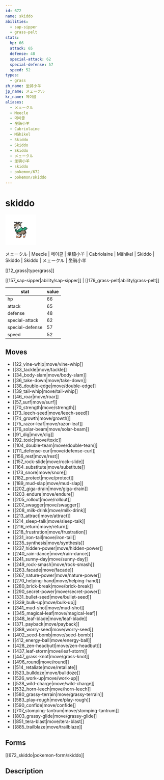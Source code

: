 ```yaml
---
id: 672
name: skiddo
abilities:
  - sap-sipper
  - grass-pelt
stats:
  hp: 66
  attack: 65
  defense: 48
  special-attack: 62
  special-defense: 57
  speed: 52
types:
  - grass
zh_name: 坐骑小羊
jp_name: メェークル
kr_name: 메이클
aliases:
  - メェークル
  - Meecle
  - 메이클
  - 坐騎小羊
  - Cabriolaine
  - Mähikel
  - Skiddo
  - Skiddo
  - Skiddo
  - メェークル
  - 坐骑小羊
  - skiddo
  - pokemon/672
  - pokemon/skiddo
---
```

# skiddo

![](https://raw.githubusercontent.com/PokeAPI/sprites/master/sprites/pokemon/672.png)

メェークル | Meecle | 메이클 | 坐騎小羊 | Cabriolaine | Mähikel | Skiddo | Skiddo | Skiddo | メェークル | 坐骑小羊

[[12_grass|type/grass]]

[[157_sap-sipper|ability/sap-sipper]] | [[179_grass-pelt|ability/grass-pelt]]

|stat|value|
|---|---|
|hp|66|
|attack|65|
|defense|48|
|special-attack|62|
|special-defense|57|
|speed|52|


## Moves

- [[22_vine-whip|move/vine-whip]]
- [[33_tackle|move/tackle]]
- [[34_body-slam|move/body-slam]]
- [[36_take-down|move/take-down]]
- [[38_double-edge|move/double-edge]]
- [[39_tail-whip|move/tail-whip]]
- [[46_roar|move/roar]]
- [[57_surf|move/surf]]
- [[70_strength|move/strength]]
- [[73_leech-seed|move/leech-seed]]
- [[74_growth|move/growth]]
- [[75_razor-leaf|move/razor-leaf]]
- [[76_solar-beam|move/solar-beam]]
- [[91_dig|move/dig]]
- [[92_toxic|move/toxic]]
- [[104_double-team|move/double-team]]
- [[111_defense-curl|move/defense-curl]]
- [[156_rest|move/rest]]
- [[157_rock-slide|move/rock-slide]]
- [[164_substitute|move/substitute]]
- [[173_snore|move/snore]]
- [[182_protect|move/protect]]
- [[189_mud-slap|move/mud-slap]]
- [[202_giga-drain|move/giga-drain]]
- [[203_endure|move/endure]]
- [[205_rollout|move/rollout]]
- [[207_swagger|move/swagger]]
- [[208_milk-drink|move/milk-drink]]
- [[213_attract|move/attract]]
- [[214_sleep-talk|move/sleep-talk]]
- [[216_return|move/return]]
- [[218_frustration|move/frustration]]
- [[231_iron-tail|move/iron-tail]]
- [[235_synthesis|move/synthesis]]
- [[237_hidden-power|move/hidden-power]]
- [[240_rain-dance|move/rain-dance]]
- [[241_sunny-day|move/sunny-day]]
- [[249_rock-smash|move/rock-smash]]
- [[263_facade|move/facade]]
- [[267_nature-power|move/nature-power]]
- [[270_helping-hand|move/helping-hand]]
- [[280_brick-break|move/brick-break]]
- [[290_secret-power|move/secret-power]]
- [[331_bullet-seed|move/bullet-seed]]
- [[339_bulk-up|move/bulk-up]]
- [[341_mud-shot|move/mud-shot]]
- [[345_magical-leaf|move/magical-leaf]]
- [[348_leaf-blade|move/leaf-blade]]
- [[371_payback|move/payback]]
- [[388_worry-seed|move/worry-seed]]
- [[402_seed-bomb|move/seed-bomb]]
- [[412_energy-ball|move/energy-ball]]
- [[428_zen-headbutt|move/zen-headbutt]]
- [[437_leaf-storm|move/leaf-storm]]
- [[447_grass-knot|move/grass-knot]]
- [[496_round|move/round]]
- [[514_retaliate|move/retaliate]]
- [[523_bulldoze|move/bulldoze]]
- [[526_work-up|move/work-up]]
- [[528_wild-charge|move/wild-charge]]
- [[532_horn-leech|move/horn-leech]]
- [[580_grassy-terrain|move/grassy-terrain]]
- [[583_play-rough|move/play-rough]]
- [[590_confide|move/confide]]
- [[707_stomping-tantrum|move/stomping-tantrum]]
- [[803_grassy-glide|move/grassy-glide]]
- [[851_tera-blast|move/tera-blast]]
- [[885_trailblaze|move/trailblaze]]

## Forms



[[672_skiddo|pokemon-form/skiddo]]

## Description



